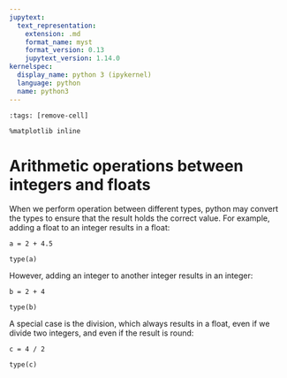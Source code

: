 ```yaml
---
jupytext:
  text_representation:
    extension: .md
    format_name: myst
    format_version: 0.13
    jupytext_version: 1.14.0
kernelspec:
  display_name: python 3 (ipykernel)
  language: python
  name: python3
---
```


```{code-cell} ipython3
:tags: [remove-cell]

%matplotlib inline
```

# Arithmetic operations between integers and floats

When we perform operation between different types, python may convert the types to ensure that the result holds the correct value. For example, adding a float to an integer results in a float:

```{code-cell} ipython3
a = 2 + 4.5

type(a)
```

However, adding an integer to another integer results in an integer:

```{code-cell} ipython3
b = 2 + 4

type(b)
```

A special case is the division, which always results in a float, even if we divide two integers, and even if the result is round:

```{code-cell} ipython3
c = 4 / 2

type(c)
```
